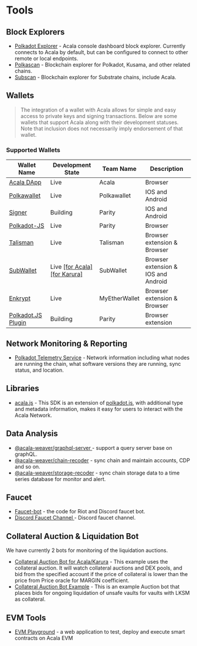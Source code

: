# Tools

## Block Explorers

* [Polkadot Explorer](https://polkadot.js.org/apps/#/explorer) - Acala console dashboard block explorer. Currently connects to Acala by default, but can be configured to connect to other remote or local endpoints.
* [Polkascan](https://polkascan.io/) - Blockchain explorer for Polkadot, Kusama, and other related chains.
* [Subscan](https://subscan.io/) - Blockchain explorer for Substrate chains, include Acala.

## Wallets

> The integration of a wallet with Acala allows for simple and easy access to private keys and signing transactions. Below are some wallets that support Acala along with their development statuses. Note that inclusion does not necessarily imply endorsement of that wallet.

### Supported Wallets

| Wallet Name                                                    | Development State                                                                                                                            | Team Name   | Description                         |
| -------------------------------------------------------------- | -------------------------------------------------------------------------------------------------------------------------------------------- | ----------- | ----------------------------------- |
| [Acala DApp](https://apps.acala.network/)                      | Live                                                                                                                                         | Acala       | Browser                             |
| [Polkawallet](https://polkawallet.io/)                         | Live                                                                                                                                         | Polkawallet | IOS and Android                     |
| [Signer](https://www.parity.io/signer/)                        | Building                                                                                                                                     | Parity      | IOS and Android                     |
| [Polkadot-JS](https://polkadot.js.org/apps/#/accounts)         | Live                                                                                                                                         | Parity      | Browser                             |
| [Talisman](https://talisman.xyz/)                              | Live                                                                                                                                         | Talisman    | Browser extension & Browser         |
| [SubWallet](https://subwallet.app/)                            | Live [\[for Acala\]](https://docs.subwallet.app/dapps-user-guide/acala) [\[for Karura\]](https://docs.subwallet.app/dapps-user-guide/karura) | SubWallet   | Browser extension & IOS and Android |
| [Enkrypt](https://www.enkrypt.com/?mtm_campaign=Acala%20Wiki%20-%20Supported%20Wallets)                      | Live                                                                                                                                         | MyEtherWallet       | Browser extension & Browser           |
| [Polkadot.JS Plugin](https://github.com/polkadot-js/extension) | Building                                                                                                                                     | Parity      | Browser extension                   |

## Network Monitoring & Reporting

* [Polkadot Telemetry Service](https://telemetry.polkadot.io/) - Network information including what nodes are running the chain, what software versions they are running, sync status, and location.

## Libraries

* [acala.js](https://github.com/AcalaNetwork/acala.js) - This SDK is an extension of [polkadot.js](https://github.com/polkadot-js/api), with additional type and metadata information, makes it easy for users to interact with the Acala Network.

## Data Analysis

* [@acala-weaver/graphql-server ](https://github.com/AcalaNetwork/chain-sync-server/tree/master/packages/graphql-server)- support a query server base on graphQL.
* [@acala-weaver/chain-recoder](https://github.com/AcalaNetwork/chain-sync-server/tree/master/packages/chain-recoder) - sync chain and maintain accounts, CDP and so on.
* [@acala-weaver/storage-recoder](https://github.com/AcalaNetwork/chain-sync-server/tree/master/packages/storage-recoder) - sync chain storage data to a time series database for monitor and alert.

## Faucet

* [Faucet-bot](https://github.com/AcalaNetwork/faucet-bot) - the code for Riot and Discord faucet bot.
* [Discord Faucet Channel ](https://www.acala.gg/)- Discord faucet channel.

## Collateral Auction & Liquidation Bot

We have currently 2 bots for monitoring of the liquidation auctions.

* [Collateral Auction Bot for Acala/Karura](https://github.com/open-web3-stack/guardian/tree/master/packages/example-guardian#collateral-auction-bot-for-acalakarura) - This example uses the collateral auction. It will watch collateral auctions and DEX pools, and bid from the specified account if the price of collateral is lower than the price from Price oracle for MARGIN coefficient.
* [Collateral Auction Bot Example](https://github.com/AcalaNetwork/collateral-auction-bot-example) - This is an example Auction bot that places bids for ongoing liquidation of unsafe vaults for vaults with LKSM as collateral.

## EVM Tools

* [EVM Playground](https://evm.acala.network) - a web application to test, deploy and execute smart contracts on Acala EVM
